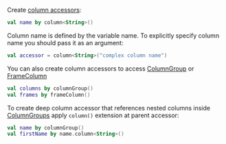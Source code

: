 [//]: # (title: Create ColumnAccessor)

Create [column accessors](DataColumn.md#column-accessors):

<!---FUN createColumnAccessor-->

```kotlin
val name by column<String>()
```

<!---END-->

Column name is defined by the variable name. To explicitly specify column name you should pass it as an argument:

<!---FUN createColumnAccessorRenamed-->

```kotlin
val accessor = column<String>("complex column name")
```

<!---END-->

You can also create column accessors to access [ColumnGroup](DataColumn.md#columngroup) or [FrameColumn](DataColumn.md#framecolumn)

<!---FUN createGroupOrFrameColumnAccessor-->

```kotlin
val columns by columnGroup()
val frames by frameColumn()
```

<!---END-->

To create deep column accessor that references nested columns inside [ColumnGroups](DataColumn.md#columngroup) apply `column()` extension at parent accessor:

<!---FUN createDeepColumnAccessor-->

```kotlin
val name by columnGroup()
val firstName by name.column<String>()
```

<!---END-->
